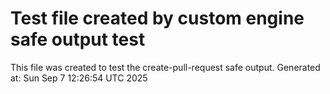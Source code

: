 # Test file created by custom engine safe output test
This file was created to test the create-pull-request safe output.
Generated at: Sun Sep  7 12:26:54 UTC 2025
